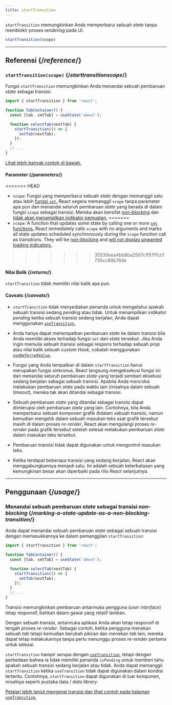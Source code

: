 ```yaml
---
title: startTransition
---
```


<Intro>

`startTransition` memungkinkan Anda memperbarui sebuah *state* tanpa memblokir proses *rendering* pada UI.

```js
startTransition(scope)
```

</Intro>

<InlineToc />

---

## Referensi {/*reference*/}

### `startTransition(scope)` {/*starttransitionscope*/}

Fungsi `startTransition` memungkinkan Anda menandai sebuah pembaruan *state* sebagai transisi.

```js {7,9}
import { startTransition } from 'react';

function TabContainer() {
  const [tab, setTab] = useState('about');

  function selectTab(nextTab) {
    startTransition(() => {
      setTab(nextTab);
    });
  }
  // ...
}
```

[Lihat lebih banyak contoh di bawah.](#usage)

#### Parameter {/*parameters*/}

<<<<<<< HEAD
* `scope`: Fungsi yang memperbarui sebuah *state* dengan memanggil satu atau lebih [fungsi `set`.](/reference/react/useState#setstate) React segera memanggil `scope` tanpa parameter apa pun dan menandai seluruh pembaruan *state* yang berada di dalam fungsi `scope` sebagai transisi. Mereka akan bersifat [*non-blocking*](/reference/react/useTransition#marking-a-state-update-as-a-non-blocking-transition) dan [tidak akan menampilkan indikator pemuatan.](/reference/react/useTransition#preventing-unwanted-loading-indicators)
=======
* `scope`: A function that updates some state by calling one or more [`set` functions.](/reference/react/useState#setstate) React immediately calls `scope` with no arguments and marks all state updates scheduled synchronously during the `scope` function call as transitions. They will be [non-blocking](/reference/react/useTransition#marking-a-state-update-as-a-non-blocking-transition) and [will not display unwanted loading indicators.](/reference/react/useTransition#preventing-unwanted-loading-indicators)
>>>>>>> 35530eea4bb8ba2567c1f57f1ccf730cc89b76de

#### Nilai Balik {/*returns*/}

`startTransition` tidak memiliki nilai balik apa pun.

#### Caveats {/*caveats*/}

* `startTransition` tidak menyediakan penanda untuk mengetahui apakah sebuah transisi sedang *pending* atau tidak. Untuk menampilkan indikator *pending* ketika sebuah transisi sedang berjalan, Anda dapat menggunakan [`useTransition`.](/reference/react/useTransition)

* Anda hanya dapat menempatkan pembaruan *state* ke dalam transisi bila Anda memiliki akses terhadap fungsi `set` dari *state* tersebut. Jika Anda ingin memulai sebuah transisi sebagai respons terhadap sebuah *prop* atau nilai balik sebuah *custom Hook*, cobalah menggunakan [`useDeferredValue`.](/reference/react/useDeferredValue)

* Fungsi yang Anda tempatkan di dalam `startTransition` harus merupakan fungsi sinkronus. React langsung mengeksekusi fungsi ini dan menandai seluruh pembaruan *state* yang terjadi sembari eksekusi sedang berjalan sebagai sebuah transisi. Apabila Anda mencoba melakukan pembaruan *state* pada waktu lain (misalnya dalam sebuah *timeout*), mereka tak akan ditandai sebagai transisi.

* Sebuah pembaruan *state* yang ditandai sebagai transisi dapat diinterupsi oleh pembaruan *state* yang lain. Contohnya, bila Anda memperbarui sebuah komponen grafik didalam sebuah transisi, namun kemudian mengetik dalam sebuah masukan teks saat grafik tersebut masih di dalam proses *re-render*, React akan mengulangi proses *re-render* pada grafik tersebut setelah selesai melakukan pembaruan *state* dalam masukan teks tersebut.

* Pembaruan transisi tidak dapat digunakan untuk mengontrol masukan teks.

* Ketika terdapat beberapa transisi yang sedang berjalan, React akan menggabungkannya menjadi satu. Ini adalah sebuah keterbatasan yang kemungkinan besar akan diperbaiki pada rilis React selanjutnya.

---

## Penggunaan {/*usage*/}

### Menandai sebuah pembaruan *state* sebagai transisi *non-blocking* {/*marking-a-state-update-as-a-non-blocking-transition*/}

Anda dapat menandai sebuah pembaruan *state* sebagai sebuah transisi dengan memasukkannya ke dalam pemanggilan `startTransition`:

```js {7,9}
import { startTransition } from 'react';

function TabContainer() {
  const [tab, setTab] = useState('about');

  function selectTab(nextTab) {
    startTransition(() => {
      setTab(nextTab);
    });
  }
  // ...
}
```

Transisi memungkinkan pembaruan antarmuka pengguna (*user interface*) tetap responsif, bahkan dalam gawai yang relatif lamban.

Dengan sebuah transisi, antarmuka aplikasi Anda akan tetap responsif di tengah proses *re-render*. Sebagai contoh, ketika pengguna menekan sebuah *tab* tetapi kemudian berubah pikiran dan menekan *tab* lain, mereka dapat tetap melakukannya tanpa perlu menunggu proses *re-render* pertama untuk selesai.

<Note>

`startTransition` hampir serupa dengan [`useTransition`](/reference/react/useTransition), tetapi dengan perbedaan bahwa ia tidak memiliki penanda `isPending` untuk memberi tahu apakah sebuah transisi sedang berjalan atau tidak. Anda dapat memanggil `startTransition` ketika `useTransition` tidak dapat digunakan dalam kondisi tertentu. Contohnya, `startTransition` dapat digunakan di luar komponen, misalnya seperti pustaka data / *data library*.

[Pelajari lebih lanjut mengenai transisi dan lihat contoh pada halaman `useTransition`.](/reference/react/useTransition)

</Note>
